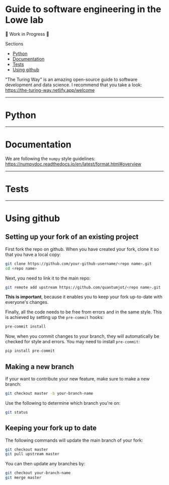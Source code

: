 # Guide to software engineering in the Lowe lab

:construction: Work in Progress :construction:

Sections
* [Python](#python)
* [Documentation](#documentation)
* [Tests](#tests)
* [Using github](#using-github)


"The Turing Way" is an amazing open-source guide to software development and data science. I recommend that you take a look:
https://the-turing-way.netlify.app/welcome

---

# Python

---

# Documentation

We are following the `numpy` style guidelines:  
https://numpydoc.readthedocs.io/en/latest/format.html#overview

---

# Tests

---

# Using github

## Setting up your fork of an existing project

First fork the repo on github.  When you have created your fork, clone it so that you have a local copy:

```sh
git clone https://github.com/your-github-username/<repo name>.git
cd <repo name>
```

Next, you need to link it to the main repo:
```sh
git remote add upstream https://github.com/quantumjot/<repo name>.git
```
**This is important**, because it enables you to keep your fork up-to-date with everyone's changes.

Finally, all the code needs to be free from errors and in the same style. This is achieved by setting  up the `pre-commit` hooks:
```sh
pre-commit install
```
Now, when you commit changes to your branch, they will automatically be checked for style and errors. You may need to install `pre-commit`:

```sh
pip install pre-commit
```

## Making a new branch

If your want to contribute your new feature, make sure to make a new branch:
```sh
git checkout master -b your-branch-name
```

Use the following to determine which branch you're on:
```sh
git status
```

## Keeping your fork up to date
The following commands will update the main branch of your fork:
```sh
git checkout master
git pull upstream master
```

You can then update any branches by:
```sh
git checkout your-branch-name
git merge master
```
